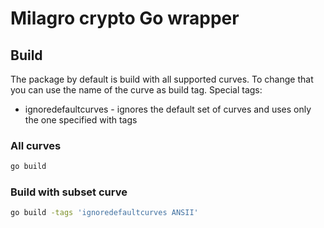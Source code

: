 # Milagro crypto Go wrapper

## Build

The package by default is build with all supported curves. To change that you
can use the name of the curve as build tag. Special tags:

- ignoredefaultcurves - ignores the default set of curves and uses only the one
  specified with tags

### All curves

```bash
go build
```

### Build with subset curve

```bash
go build -tags 'ignoredefaultcurves ANSII'
```

